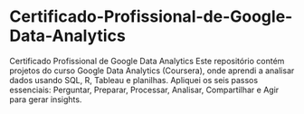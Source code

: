 # Certificado-Profissional-de-Google-Data-Analytics
Certificado Profissional de Google Data Analytics  Este repositório contém projetos do curso Google Data Analytics (Coursera), onde aprendi a analisar dados usando SQL, R, Tableau e planilhas. Apliquei os seis passos essenciais: Perguntar, Preparar, Processar, Analisar, Compartilhar e Agir para gerar insights.
